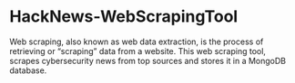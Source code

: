 # HackNews-WebScrapingTool
Web scraping, also known as web data extraction, is the process of retrieving or “scraping” data from a website. 
This web scraping tool, scrapes cybersecurity news from top sources and stores it in a MongoDB database.
